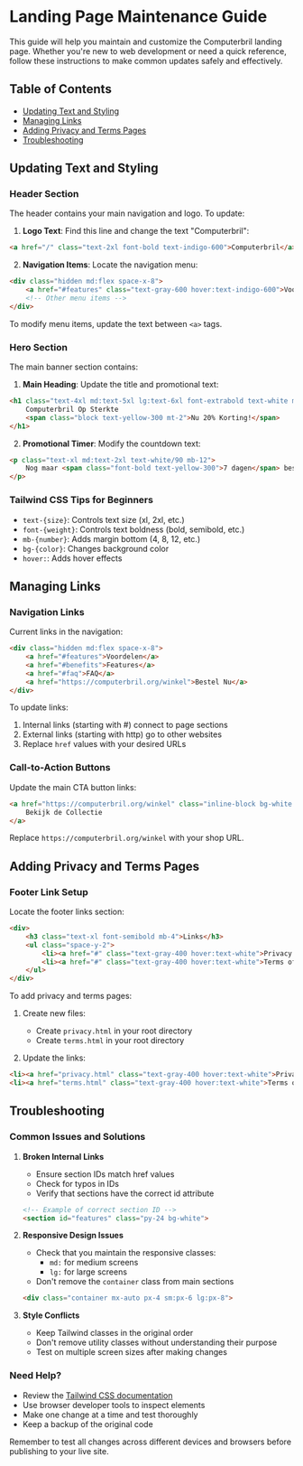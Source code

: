 # Landing Page Maintenance Guide

This guide will help you maintain and customize the Computerbril landing page. Whether you're new to web development or need a quick reference, follow these instructions to make common updates safely and effectively.

## Table of Contents
- [Updating Text and Styling](#updating-text-and-styling)
- [Managing Links](#managing-links)
- [Adding Privacy and Terms Pages](#adding-privacy-and-terms-pages)
- [Troubleshooting](#troubleshooting)

## Updating Text and Styling

### Header Section
The header contains your main navigation and logo. To update:

1. **Logo Text**: Find this line and change the text "Computerbril":
```html
<a href="/" class="text-2xl font-bold text-indigo-600">Computerbril</a>
```

2. **Navigation Items**: Locate the navigation menu:
```html
<div class="hidden md:flex space-x-8">
    <a href="#features" class="text-gray-600 hover:text-indigo-600">Voordelen</a>
    <!-- Other menu items -->
</div>
```
To modify menu items, update the text between `<a>` tags.

### Hero Section
The main banner section contains:

1. **Main Heading**: Update the title and promotional text:
```html
<h1 class="text-4xl md:text-5xl lg:text-6xl font-extrabold text-white mb-8">
    Computerbril Op Sterkte
    <span class="block text-yellow-300 mt-2">Nu 20% Korting!</span>
</h1>
```

2. **Promotional Timer**: Modify the countdown text:
```html
<p class="text-xl md:text-2xl text-white/90 mb-12">
    Nog maar <span class="font-bold text-yellow-300">7 dagen</span> beschikbaar
</p>
```

### Tailwind CSS Tips for Beginners
- `text-{size}`: Controls text size (xl, 2xl, etc.)
- `font-{weight}`: Controls text boldness (bold, semibold, etc.)
- `mb-{number}`: Adds margin bottom (4, 8, 12, etc.)
- `bg-{color}`: Changes background color
- `hover:`: Adds hover effects

## Managing Links

### Navigation Links
Current links in the navigation:

```html
<div class="hidden md:flex space-x-8">
    <a href="#features">Voordelen</a>
    <a href="#benefits">Features</a>
    <a href="#faq">FAQ</a>
    <a href="https://computerbril.org/winkel">Bestel Nu</a>
</div>
```

To update links:
1. Internal links (starting with #) connect to page sections
2. External links (starting with http) go to other websites
3. Replace `href` values with your desired URLs

### Call-to-Action Buttons
Update the main CTA button links:

```html
<a href="https://computerbril.org/winkel" class="inline-block bg-white text-indigo-600 px-8 py-4 rounded-full">
    Bekijk de Collectie
</a>
```

Replace `https://computerbril.org/winkel` with your shop URL.

## Adding Privacy and Terms Pages

### Footer Link Setup
Locate the footer links section:

```html
<div>
    <h3 class="text-xl font-semibold mb-4">Links</h3>
    <ul class="space-y-2">
        <li><a href="#" class="text-gray-400 hover:text-white">Privacy Policy</a></li>
        <li><a href="#" class="text-gray-400 hover:text-white">Terms of Service</a></li>
    </ul>
</div>
```

To add privacy and terms pages:

1. Create new files:
   - Create `privacy.html` in your root directory
   - Create `terms.html` in your root directory

2. Update the links:
```html
<li><a href="privacy.html" class="text-gray-400 hover:text-white">Privacy Policy</a></li>
<li><a href="terms.html" class="text-gray-400 hover:text-white">Terms of Service</a></li>
```

## Troubleshooting

### Common Issues and Solutions

1. **Broken Internal Links**
   - Ensure section IDs match href values
   - Check for typos in IDs
   - Verify that sections have the correct id attribute
   ```html
   <!-- Example of correct section ID -->
   <section id="features" class="py-24 bg-white">
   ```

2. **Responsive Design Issues**
   - Check that you maintain the responsive classes:
     - `md:` for medium screens
     - `lg:` for large screens
   - Don't remove the `container` class from main sections
   ```html
   <div class="container mx-auto px-4 sm:px-6 lg:px-8">
   ```

3. **Style Conflicts**
   - Keep Tailwind classes in the original order
   - Don't remove utility classes without understanding their purpose
   - Test on multiple screen sizes after making changes

### Need Help?
- Review the [Tailwind CSS documentation](https://tailwindcss.com/docs)
- Use browser developer tools to inspect elements
- Make one change at a time and test thoroughly
- Keep a backup of the original code

Remember to test all changes across different devices and browsers before publishing to your live site.